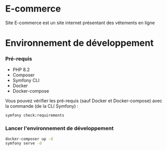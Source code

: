 # E-commerce

Site E-commerce est un site internet présentant des vêtements en ligne

# Environnement de développement

### Pré-requis

* PHP 8.2
* Composer
* Symfony CLI
* Docker
* Docker-compose

Vous pouvez vérifier les pré-requis (sauf Docker et Docker-compose) avec la commande (de la CLI Symfony) :

```bash 
symfony check:requirements 
```

### Lancer l'environnement de développement

```bash 
docker-composer up -d
symfony serve -d
```

